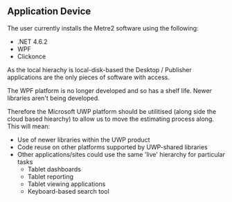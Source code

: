 ## Application Device

The user currently installs the Metre2 software using the following:

- .NET 4.6.2
- WPF
- Clickonce

As the local hierachy is local-disk-based the Desktop / Publisher applications are the only pieces of software with access.

The WPF platform is no longer developed and so has a shelf life. Newer libraries aren't being developed.

Therefore the Microsoft UWP platform should be utilitised (along side the cloud based hiearchy) to allow us to move the estimating process along. This will mean:

- Use of newer libraries within the UWP product
- Code reuse on other platforms supported by UWP-shared libraries
- Other applications/sites could use the same 'live' hierarchy for particular tasks
  - Tablet dashboards
  - Tablet reporting
  - Tablet viewing applications
  - Keyboard-based search tool
